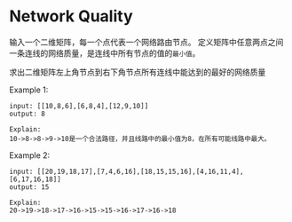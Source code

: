 # Network Quality

输入一个二维矩阵，每一个点代表一个网络路由节点。
定义矩阵中任意两点之间一条连线的网络质量，是连线中所有节点的值的`最小值`。

求出二维矩阵左上角节点到右下角节点所有连线中能达到的最好的网络质量

Example 1:
```
input: [[10,8,6],[6,8,4],[12,9,10]]
output: 8

Explain:
10->8->8->9->10是一个合法路径，并且线路中的最小值为8，在所有可能线路中最大。
```

Example 2:
```
input: [[20,19,18,17],[7,4,6,16],[18,15,15,16],[4,16,11,4],[6,17,16,18]]
output: 15

Explain:
20->19->18->17->16->15->15->16->17->16->18
```
